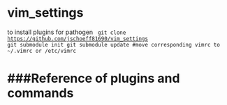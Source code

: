 vim_settings
============

to install plugins for pathogen
<code>
git clone https://github.com/jschoeff81690/vim_settings
git submodule init
git submodule update
#move corresponding vimrc to ~/.vimrc or /etc/vimrc
</code>

###Reference of plugins and commands
====================================
